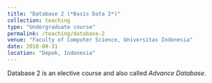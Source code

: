 ```yaml
---
title: "Database 2 (*Basis Data 2*)"
collection: teaching
type: "Undergraduate course"
permalink: /teaching/database-2
venue: "Faculty of Computer Science, Universitas Indonesia"
date: 2010-08-31
location: "Depok, Indonesia"
---
```


Database 2 is an elective course and also called *Advance Database*.
